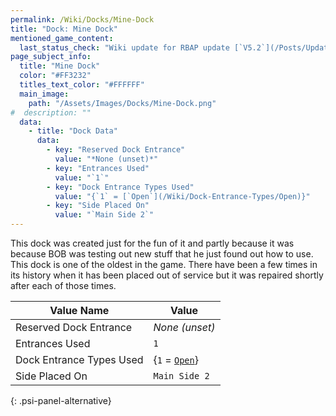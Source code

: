 ```yaml
---
permalink: /Wiki/Docks/Mine-Dock
title: "Dock: Mine Dock"
mentioned_game_content:
  last_status_check: "Wiki update for RBAP update [`V5.2`](/Posts/Update-Log/5-2-0)"
page_subject_info:
  title: "Mine Dock"
  color: "#FF3232"
  titles_text_color: "#FFFFFF"
  main_image:
    path: "/Assets/Images/Docks/Mine-Dock.png"
#  description: ""
  data:
    - title: "Dock Data"
      data:
        - key: "Reserved Dock Entrance"
          value: "*None (unset)*"
        - key: "Entrances Used"
          value: "`1`"
        - key: "Dock Entrance Types Used"
          value: "{`1` = [`Open`](/Wiki/Dock-Entrance-Types/Open)}"
        - key: "Side Placed On"
          value: "`Main Side 2`"
---
```


This dock was created just for the fun of it and partly because it was because BOB was testing out new stuff that he just found out how to use. This dock is one of the oldest in the game. There have been a few times in its history when it has been placed out of service but it was repaired shortly after each of those times.

| Value Name | Value |
|-|-|
| Reserved Dock Entrance   | *None (unset)* |
| Entrances Used           | `1` |
| Dock Entrance Types Used | {`1` = [`Open`](/Wiki/Dock-Entrance-Types/Open)} |
| Side Placed On           | `Main Side 2` |
{: .psi-panel-alternative}

<img src="/RBAP-Wiki/Assets/Images/Docks/Mine-Dock.png" alt="">